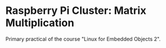 # Raspberry Pi Cluster: Matrix Multiplication
Primary practical of the course "Linux for Embedded Objects 2".

